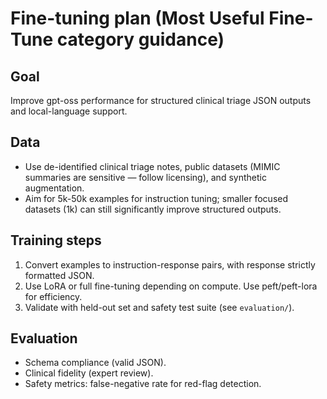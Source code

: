 # Fine-tuning plan (Most Useful Fine-Tune category guidance)

## Goal
Improve gpt-oss performance for structured clinical triage JSON outputs and local-language support.

## Data
- Use de-identified clinical triage notes, public datasets (MIMIC summaries are sensitive — follow licensing), and synthetic augmentation.
- Aim for 5k-50k examples for instruction tuning; smaller focused datasets (1k) can still significantly improve structured outputs.

## Training steps
1. Convert examples to instruction-response pairs, with response strictly formatted JSON.
2. Use LoRA or full fine-tuning depending on compute. Use peft/peft-lora for efficiency.
3. Validate with held-out set and safety test suite (see `evaluation/`).

## Evaluation
- Schema compliance (valid JSON).
- Clinical fidelity (expert review).
- Safety metrics: false-negative rate for red-flag detection.

